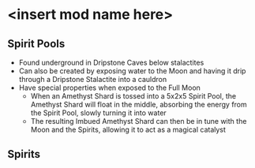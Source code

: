 # \<insert mod name here>

## Spirit Pools
- Found underground in Dripstone Caves below stalactites
- Can also be created by exposing water to the Moon and having it drip through a Dripstone Stalactite into a cauldron
- Have special properties when exposed to the Full Moon
  - When an Amethyst Shard is tossed into a 5x2x5 Spirit Pool, the Amethyst Shard will float in the middle, absorbing the energy from the Spirit Pool, slowly turning it into water
  - The resulting Imbued Amethyst Shard can then be in tune with the Moon and the Spirits, allowing it to act as a magical catalyst

## Spirits
